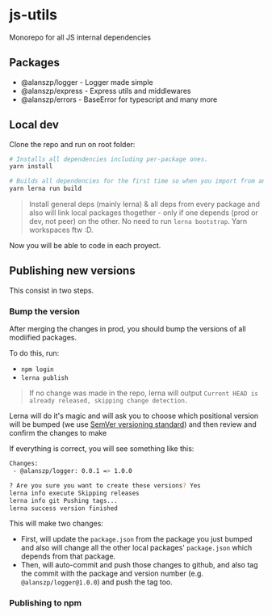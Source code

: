 # js-utils

Monorepo for all JS internal dependencies

## Packages

- @alanszp/logger - Logger made simple
- @alanszp/express - Express utils and middlewares
- @alanszp/errors - BaseError for typescript and many more

## Local dev

Clone the repo and run on root folder:

```sh
# Installs all dependencies including per-package ones.
yarn install

# Builds all dependencies for the first time so when you import from another, will have the type definition.
yarn lerna run build
```

> Install general deps (mainly lerna) & all deps from every package and also will link local packages thogether - only if one depends (prod or dev, not peer) on the other. No need to run `lerna bootstrap`. Yarn workspaces ftw :D.

Now you will be able to code in each proyect.

## Publishing new versions

This consist in two steps.

### Bump the version

After merging the changes in prod, you should bump the versions of all modiified packages.

To do this, run:

- `npm login`
- `lerna publish`

> If no change was made in the repo, lerna will output `Current HEAD is already released, skipping change detection.`

Lerna will do it's magic and will ask you to choose which positional version will be bumped (we use [SemVer versioning standard](<[www.google.com](https://semver.org/)>)) and then review and confirm the changes to make

If everything is correct, you will see something like this:

```sh
Changes:
 - @alanszp/logger: 0.0.1 => 1.0.0

? Are you sure you want to create these versions? Yes
lerna info execute Skipping releases
lerna info git Pushing tags...
lerna success version finished
```

This will make two changes:

- First, will update the `package.json` from the package you just bumped and also will change all the other local packages' `package.json` which depends from that package.
- Then, will auto-commit and push those changes to github, and also tag the commit with the package and version number (e.g. `@alanszp/logger@1.0.0`) and push the tag too.

### Publishing to npm
